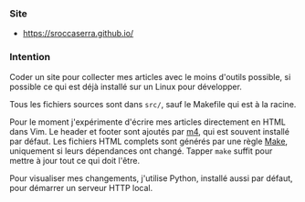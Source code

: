 ### Site

- <https://sroccaserra.github.io/>

### Intention

Coder un site pour collecter mes articles avec le moins d'outils possible, si
possible ce qui est déjà installé sur un Linux pour développer.

Tous les fichiers sources sont dans `src/`, sauf le Makefile qui est à la
racine.

Pour le moment j'expérimente d'écrire mes articles directement en HTML dans
Vim. Le header et footer sont ajoutés par [m4][m4], qui est souvent installé
par défaut. Les fichiers HTML complets sont générés par une règle [Make][make],
uniquement si leurs dépendances ont changé. Tapper `make` suffit pour mettre à
jour tout ce qui doit l'être.

Pour visualiser mes changements, j'utilise Python, installé aussi par défaut,
pour démarrer un serveur HTTP local.

[m4]: https://www.gnu.org/software/m4/
[make]: https://www.gnu.org/software/make/
